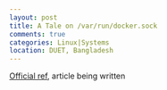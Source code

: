 ```yaml
---
layout: post
title: A Tale on /var/run/docker.sock 
comments: true
categories: Linux|Systems
location: DUET, Bangladesh
---
```


<a href="https://docs.docker.com/engine/reference/commandline/dockerd/">Official ref</a>, article being written
